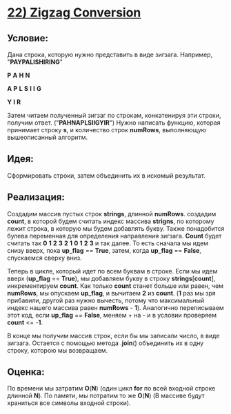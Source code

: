# [**22) Zigzag Conversion**](https://leetcode.com/problems/zigzag-conversion/description/)

## **Условие:**

Дана строка, которую нужно представить в виде зигзага. Например, "**PAYPALISHIRING**"

**P**         **A**         **H**         **N**

**A**    **P**    **L**    **S**    **I**    **I**    **G**

**Y**         **I**         **R**

Затем читаем полученный зигзаг по строкам, конкатенируя эти строки, получим ответ. ("**PAHNAPLSIIGYIR**") Нужно написать функцию, которая принимает строку **s**, и количество строк **numRows**, выполняющую вышеописанный алгоритм.

## **Идея:**

Сформировать строки, затем объединить их в искомый результат.

## **Реализация:**

Создадим массив пустых строк **strings**, длинной **numRows**. создадим **count**, в которой будем считать индекс массива **strigns**, по которому лежит строка, в которую мы будем добавлять букву. Также понадобится булева переменная для определения направления зигзага. **Count** будет считать так **0** **1** **2** **3** **2** **1** **0** **1** **2** **3** и так далее. То есть сначала мы идем снизу вверх, пока **up_flag** == **True**, затем, когда **up_flag** == **False**, спускаемся сверху вниз.

Теперь в цикле, который идет по всем буквам в строке. Если мы идем вверх (**up_flag** == **True**), мы добавляем букву в строку **strings**[**count**], инкрементируем **count**. Как только **count** станет больше или равен, чем **numRows**, мы опускаем **up_flag**, и вычитаем **2** из **count**. (**1** раз мы зря прибавили, другой раз нужно вычесть, потому что максимальный индекс нашего массива равен **numRows** - **1**). Аналогично переписываем этот код, если **up_flag** == **False**, меняем + на - и в условии проверяем **count** <= -**1**.

В конце мы получим массив строк, если бы мы записали число, в виде зигзага. Остается с помощью метода .**join**() объединить их в одну строку, которою мы возвращаем.

## **Оценка:**

По времени мы затратим **O**(**N**) (один цикл **for** по всей входной строке длинной **N**). По памяти, мы потратим то же **O**(**N**) (В массиве будут храниться все символы входной строки).

